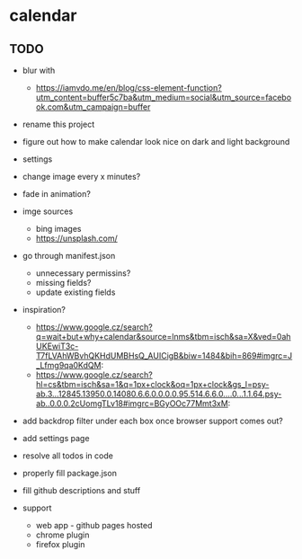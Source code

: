 # calendar

## TODO

- blur with
  - https://iamvdo.me/en/blog/css-element-function?utm_content=buffer5c7ba&utm_medium=social&utm_source=facebook.com&utm_campaign=buffer
- rename this project

- figure out how to make calendar look nice on dark and light background
- settings
- change image every x minutes?
- fade in animation?

- imge sources
  - bing images
  - https://unsplash.com/

- go through manifest.json
  - unnecessary permissins?
  - missing fields?
  - update existing fields

- inspiration?
  - https://www.google.cz/search?q=wait+but+why+calendar&source=lnms&tbm=isch&sa=X&ved=0ahUKEwiT3c-T7fLVAhWBvhQKHdUMBHsQ_AUICigB&biw=1484&bih=869#imgrc=J_Lfmg9qa0KdQM:
  - https://www.google.cz/search?hl=cs&tbm=isch&sa=1&q=1px+clock&oq=1px+clock&gs_l=psy-ab.3...12845.13950.0.14080.6.6.0.0.0.0.95.514.6.6.0....0...1.1.64.psy-ab..0.0.0.2cUomgTLv18#imgrc=BGyOOc77Mmt3xM:

- add backdrop filter under each box once browser support comes out?
- add settings page
- resolve all todos in code
- properly fill package.json
- fill github descriptions and stuff
- support
  - web app - github pages hosted
  - chrome plugin
  - firefox plugin
